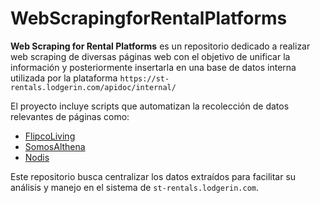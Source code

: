 # WebScrapingforRentalPlatforms

**Web Scraping for Rental Platforms** es un repositorio dedicado a realizar web scraping de diversas páginas web con el objetivo de unificar la información y posteriormente insertarla en una base de datos interna utilizada por la plataforma `https://st-rentals.lodgerin.com/apidoc/internal/`

El proyecto incluye scripts que automatizan la recolección de datos relevantes de páginas como:
- [FlipcoLiving](https://flipcoliving.com/)
- [SomosAlthena](https://somosalthena.com/)
- [Nodis](https://nodis.es/)

Este repositorio busca centralizar los datos extraídos para facilitar su análisis y manejo en el sistema de `st-rentals.lodgerin.com`.
